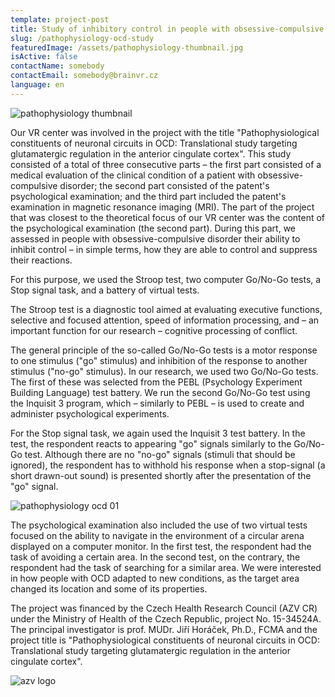 ```yaml
---
template: project-post
title: Study of inhibitory control in people with obsessive-compulsive disorder
slug: /pathophysiology-ocd-study
featuredImage: /assets/pathophysiology-thumbnail.jpg
isActive: false
contactName: somebody
contactEmail: somebody@brainvr.cz
language: en
---
```


![pathophysiology thumbnail](/pathophysiology-thumbnail.jpg)

Our VR center was involved in the project with the title "Pathophysiological constituents of neuronal circuits in OCD: Translational study targeting glutamatergic regulation in the anterior cingulate cortex". This study consisted of a total of three consecutive parts – the first part consisted of a medical evaluation of the clinical condition of a patient with obsessive-compulsive disorder; the second part consisted of the patent's psychological examination; and the third part included the patent's examination in magnetic resonance imaging (MRI). The part of the project that was closest to the theoretical focus of our VR center was the content of the psychological examination (the second part). During this part, we assessed in people with obsessive-compulsive disorder their ability to inhibit control – in simple terms, how they are able to control and suppress their reactions.

For this purpose, we used the Stroop test, two computer Go/No-Go tests, a Stop signal task, and a battery of virtual tests.

The Stroop test is a diagnostic tool aimed at evaluating executive functions, selective and focused attention, speed of information processing, and – an important function for our research – cognitive processing of conflict.

The general principle of the so-called Go/No-Go tests is a motor response to one stimulus ("go" stimulus) and inhibition of the response to another stimulus ("no-go" stimulus). In our research, we used two Go/No-Go tests. The first of these was selected from the PEBL (Psychology Experiment Building Language) test battery. We run the second Go/No-Go test using the Inquisit 3 program, which – similarly to PEBL – is used to create and administer psychological experiments.

For the Stop signal task, we again used the Inquisit 3 test battery. In the test, the respondent reacts to appearing "go" signals similarly to the Go/No-Go test. Although there are no "no-go" signals (stimuli that should be ignored), the respondent has to withhold his response when a stop-signal (a short drawn-out sound) is presented shortly after the presentation of the "go" signal.

![pathophysiology ocd 01](/pathophysiology_01.jpg)

The psychological examination also included the use of two virtual tests focused on the ability to navigate in the environment of a circular arena displayed on a computer monitor. In the first test, the respondent had the task of avoiding a certain area. In the second test, on the contrary, the respondent had the task of searching for a similar area. We were interested in how people with OCD adapted to new conditions, as the target area changed its location and some of its properties.

The project was financed by the Czech Health Research Council (AZV CR) under the Ministry of Health of the Czech Republic, project No. 15-34524A. The principal investigator is prof. MUDr. Jiří Horáček, Ph.D., FCMA and the project title is "Pathophysiological constituents of neuronal circuits in OCD: Translational study targeting glutamatergic regulation in the anterior cingulate cortex".

![azv logo](/logo-azv.png)